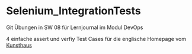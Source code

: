 # Selenium_IntegrationTests
Git Übungen in SW 08 für Lernjournal im Modul DevOps 

4 einfache assert und verfiy Test Cases für die englische Homepage vom [Kunsthaus](https://www.kunsthaus.ch/en/museum/)